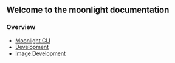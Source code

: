 ## Welcome to the moonlight documentation

### Overview

- [Moonlight CLI](/cli)
- [Development](/moonlight/dev)
- [Image Development](/moonlight/images)